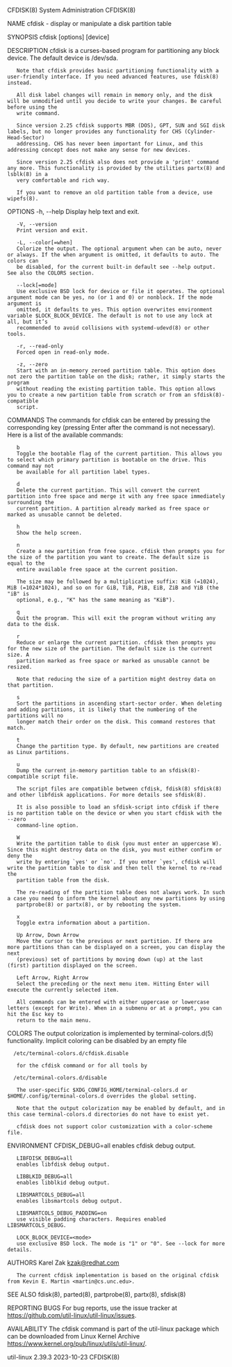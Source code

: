 CFDISK(8)							     System Administration							     CFDISK(8)

NAME
       cfdisk - display or manipulate a disk partition table

SYNOPSIS
       cfdisk [options] [device]

DESCRIPTION
       cfdisk is a curses-based program for partitioning any block device. The default device is /dev/sda.

       Note that cfdisk provides basic partitioning functionality with a user-friendly interface. If you need advanced features, use fdisk(8) instead.

       All disk label changes will remain in memory only, and the disk will be unmodified until you decide to write your changes. Be careful before using the
       write command.

       Since version 2.25 cfdisk supports MBR (DOS), GPT, SUN and SGI disk labels, but no longer provides any functionality for CHS (Cylinder-Head-Sector)
       addressing. CHS has never been important for Linux, and this addressing concept does not make any sense for new devices.

       Since version 2.25 cfdisk also does not provide a 'print' command any more. This functionality is provided by the utilities partx(8) and lsblk(8) in a
       very comfortable and rich way.

       If you want to remove an old partition table from a device, use wipefs(8).

OPTIONS
       -h, --help
	   Display help text and exit.

       -V, --version
	   Print version and exit.

       -L, --color[=when]
	   Colorize the output. The optional argument when can be auto, never or always. If the when argument is omitted, it defaults to auto. The colors can
	   be disabled, for the current built-in default see --help output. See also the COLORS section.

       --lock[=mode]
	   Use exclusive BSD lock for device or file it operates. The optional argument mode can be yes, no (or 1 and 0) or nonblock. If the mode argument is
	   omitted, it defaults to yes. This option overwrites environment variable $LOCK_BLOCK_DEVICE. The default is not to use any lock at all, but it’s
	   recommended to avoid collisions with systemd-udevd(8) or other tools.

       -r, --read-only
	   Forced open in read-only mode.

       -z, --zero
	   Start with an in-memory zeroed partition table. This option does not zero the partition table on the disk; rather, it simply starts the program
	   without reading the existing partition table. This option allows you to create a new partition table from scratch or from an sfdisk(8)-compatible
	   script.

COMMANDS
       The commands for cfdisk can be entered by pressing the corresponding key (pressing Enter after the command is not necessary). Here is a list of the
       available commands:

       b
	   Toggle the bootable flag of the current partition. This allows you to select which primary partition is bootable on the drive. This command may not
	   be available for all partition label types.

       d
	   Delete the current partition. This will convert the current partition into free space and merge it with any free space immediately surrounding the
	   current partition. A partition already marked as free space or marked as unusable cannot be deleted.

       h
	   Show the help screen.

       n
	   Create a new partition from free space. cfdisk then prompts you for the size of the partition you want to create. The default size is equal to the
	   entire available free space at the current position.

	   The size may be followed by a multiplicative suffix: KiB (=1024), MiB (=1024*1024), and so on for GiB, TiB, PiB, EiB, ZiB and YiB (the "iB" is
	   optional, e.g., "K" has the same meaning as "KiB").

       q
	   Quit the program. This will exit the program without writing any data to the disk.

       r
	   Reduce or enlarge the current partition. cfdisk then prompts you for the new size of the partition. The default size is the current size. A
	   partition marked as free space or marked as unusable cannot be resized.

	   Note that reducing the size of a partition might destroy data on that partition.

       s
	   Sort the partitions in ascending start-sector order. When deleting and adding partitions, it is likely that the numbering of the partitions will no
	   longer match their order on the disk. This command restores that match.

       t
	   Change the partition type. By default, new partitions are created as Linux partitions.

       u
	   Dump the current in-memory partition table to an sfdisk(8)-compatible script file.

	   The script files are compatible between cfdisk, fdisk(8) sfdisk(8) and other libfdisk applications. For more details see sfdisk(8).

	   It is also possible to load an sfdisk-script into cfdisk if there is no partition table on the device or when you start cfdisk with the --zero
	   command-line option.

       W
	   Write the partition table to disk (you must enter an uppercase W). Since this might destroy data on the disk, you must either confirm or deny the
	   write by entering `yes' or `no'. If you enter `yes', cfdisk will write the partition table to disk and then tell the kernel to re-read the
	   partition table from the disk.

	   The re-reading of the partition table does not always work. In such a case you need to inform the kernel about any new partitions by using
	   partprobe(8) or partx(8), or by rebooting the system.

       x
	   Toggle extra information about a partition.

       Up Arrow, Down Arrow
	   Move the cursor to the previous or next partition. If there are more partitions than can be displayed on a screen, you can display the next
	   (previous) set of partitions by moving down (up) at the last (first) partition displayed on the screen.

       Left Arrow, Right Arrow
	   Select the preceding or the next menu item. Hitting Enter will execute the currently selected item.

       All commands can be entered with either uppercase or lowercase letters (except for Write). When in a submenu or at a prompt, you can hit the Esc key to
       return to the main menu.

COLORS
       The output colorization is implemented by terminal-colors.d(5) functionality. Implicit coloring can be disabled by an empty file

	  /etc/terminal-colors.d/cfdisk.disable

       for the cfdisk command or for all tools by

	  /etc/terminal-colors.d/disable

       The user-specific $XDG_CONFIG_HOME/terminal-colors.d or $HOME/.config/terminal-colors.d overrides the global setting.

       Note that the output colorization may be enabled by default, and in this case terminal-colors.d directories do not have to exist yet.

       cfdisk does not support color customization with a color-scheme file.

ENVIRONMENT
       CFDISK_DEBUG=all
	   enables cfdisk debug output.

       LIBFDISK_DEBUG=all
	   enables libfdisk debug output.

       LIBBLKID_DEBUG=all
	   enables libblkid debug output.

       LIBSMARTCOLS_DEBUG=all
	   enables libsmartcols debug output.

       LIBSMARTCOLS_DEBUG_PADDING=on
	   use visible padding characters. Requires enabled LIBSMARTCOLS_DEBUG.

       LOCK_BLOCK_DEVICE=<mode>
	   use exclusive BSD lock. The mode is "1" or "0". See --lock for more details.

AUTHORS
       Karel Zak <kzak@redhat.com>

       The current cfdisk implementation is based on the original cfdisk from Kevin E. Martin <martin@cs.unc.edu>.

SEE ALSO
       fdisk(8), parted(8), partprobe(8), partx(8), sfdisk(8)

REPORTING BUGS
       For bug reports, use the issue tracker at https://github.com/util-linux/util-linux/issues.

AVAILABILITY
       The cfdisk command is part of the util-linux package which can be downloaded from Linux Kernel Archive
       <https://www.kernel.org/pub/linux/utils/util-linux/>.

util-linux 2.39.3							  2023-10-23								     CFDISK(8)
